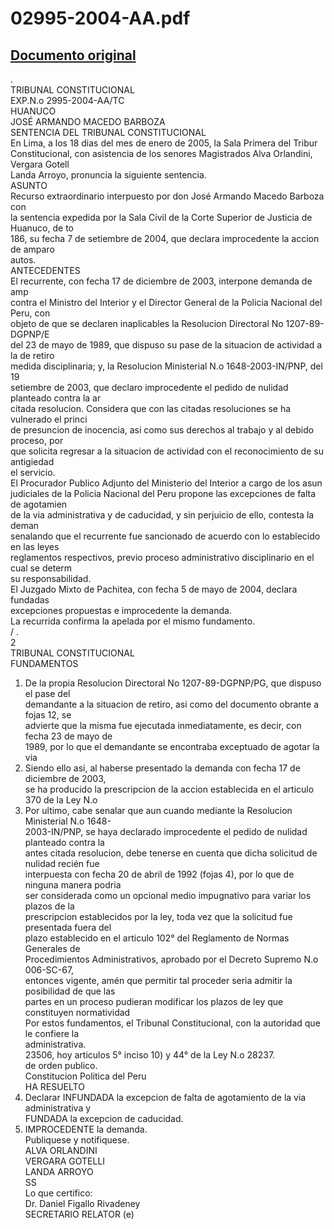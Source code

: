 
02995-2004-AA.pdf
=================
  
[Documento original](https://tc.gob.pe/jurisprudencia/2005/02995-2004-AA.pdf)  
---  
.  
TRIBUNAL CONSTITUCIONAL  
EXP.N.o 2995-2004-AA/TC  
HUANUCO  
JOSÉ ARMANDO MACEDO BARBOZA  
SENTENCIA DEL TRIBUNAL CONSTITUCIONAL  
En Lima, a los 18 dias del mes de enero de 2005, la Sala Primera del Tribur  
Constitucional, con asistencia de los senores Magistrados Alva Orlandini, Vergara Gotell  
Landa Arroyo, pronuncia la siguiente sentencia.  
ASUNTO  
Recurso extraordinario interpuesto por don José Armando Macedo Barboza con  
la sentencia expedida por la Sala Civil de la Corte Superior de Justicia de Huanuco, de to  
186, su fecha 7 de setiembre de 2004, que declara improcedente la accion de amparo  
autos.  
ANTECEDENTES  
El recurrente, con fecha 17 de diciembre de 2003, interpone demanda de amp  
contra el Ministro del Interior y el Director General de la Policia Nacional del Peru, con  
objeto de que se declaren inaplicables la Resolucion Directoral No 1207-89-DGPNP/E  
del 23 de mayo de 1989, que dispuso su pase de la situacion de actividad a la de retiro  
medida disciplinaria; y, la Resolucion Ministerial N.o 1648-2003-IN/PNP, del 19  
setiembre de 2003, que declaro improcedente el pedido de nulidad planteado contra la ar  
citada resolucion. Considera que con las citadas resoluciones se ha vulnerado el princi  
de presuncion de inocencia, asi como sus derechos al trabajo y al debido proceso, por  
que solicita regresar a la situacion de actividad con el reconocimiento de su antigiedad  
el servicio.  
El Procurador Publico Adjunto del Ministerio del Interior a cargo de los asun  
judiciales de la Policia Nacional del Peru propone las excepciones de falta de agotamien  
de la via administrativa y de caducidad, y sin perjuicio de ello, contesta la deman  
senalando que el recurrente fue sancionado de acuerdo con lo establecido en las leyes  
reglamentos respectivos, previo proceso administrativo disciplinario en el cual se determ  
su responsabilidad.  
El Juzgado Mixto de Pachitea, con fecha 5 de mayo de 2004, declara fundadas  
excepciones propuestas e improcedente la demanda.  
La recurrida confirma la apelada por el mismo fundamento.  
/ .  
2  
TRIBUNAL CONSTITUCIONAL  
FUNDAMENTOS  
1. De la propia Resolucion Directoral No 1207-89-DGPNP/PG, que dispuso el pase del  
demandante a la situacion de retiro, asi como del documento obrante a fojas 12, se  
advierte que la misma fue ejecutada inmediatamente, es decir, con fecha 23 de mayo de  
1989, por lo que el demandante se encontraba exceptuado de agotar la via  
2. Siendo ello asi, al haberse presentado la demanda con fecha 17 de diciembre de 2003,  
se ha producido la prescripcion de la accion establecida en el articulo 370 de la Ley N.o  
3. Por ultimo, cabe senalar que aun cuando mediante la Resolucion Ministerial N.o 1648-  
2003-IN/PNP, se haya declarado improcedente el pedido de nulidad planteado contra la  
antes citada resolucion, debe tenerse en cuenta que dicha solicitud de nulidad recién fue  
interpuesta con fecha 20 de abril de 1992 (fojas 4), por lo que de ninguna manera podria  
ser considerada como un opcional medio impugnativo para variar los plazos de la  
prescripcion establecidos por la ley, toda vez que la solicitud fue presentada fuera del  
plazo establecido en el articulo 102° del Reglamento de Normas Generales de  
Procedimientos Administrativos, aprobado por el Decreto Supremo N.o 006-SC-67,  
entonces vigente, amén que permitir tal proceder seria admitir la posibilidad de que las  
partes en un proceso pudieran modificar los plazos de ley que constituyen normatividad  
Por estos fundamentos, el Tribunal Constitucional, con la autoridad que le confiere la  
administrativa.  
23506, hoy articulos 5° inciso 10) y 44° de la Ley N.o 28237.  
de orden publico.  
Constitucion Politica del Peru  
HA RESUELTO  
1. Declarar INFUNDADA la excepcion de falta de agotamiento de la via administrativa y  
FUNDADA la excepcion de caducidad.  
2. IMPROCEDENTE la demanda.  
Publiquese y notifiquese.  
ALVA ORLANDINI  
VERGARA GOTELLI  
LANDA ARROYO  
SS  
Lo que certifico:  
Dr. Daniel Figallo Rivadeney  
SECRETARIO RELATOR (e)